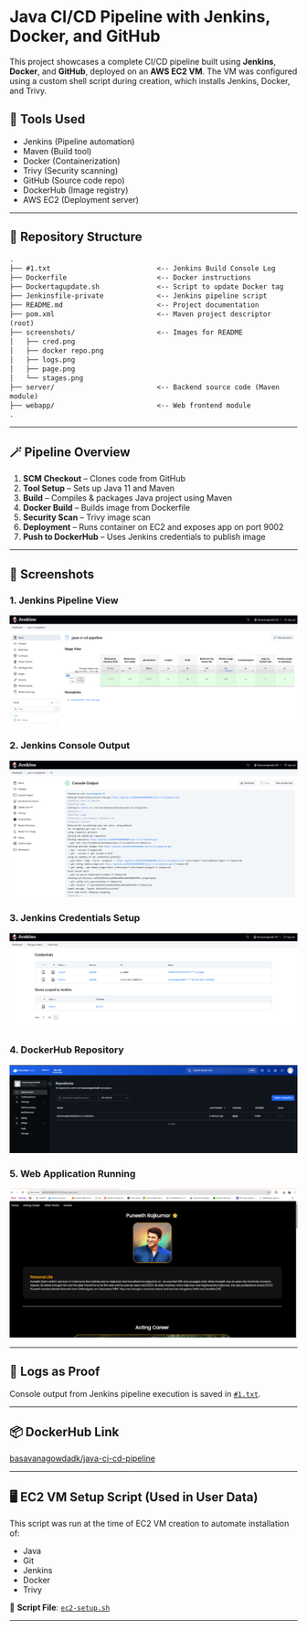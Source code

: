 # Java CI/CD Pipeline with Jenkins, Docker, and GitHub

This project showcases a complete CI/CD pipeline built using **Jenkins**, **Docker**, and **GitHub**, deployed on an **AWS EC2 VM**. The VM was configured using a custom shell script during creation, which installs Jenkins, Docker, and Trivy.

## 🧰 Tools Used
- Jenkins (Pipeline automation)
- Maven (Build tool)
- Docker (Containerization)
- Trivy (Security scanning)
- GitHub (Source code repo)
- DockerHub (Image registry)
- AWS EC2 (Deployment server)

---

## 📂 Repository Structure

```
.
├── #1.txt                          <-- Jenkins Build Console Log
├── Dockerfile                      <-- Docker instructions
├── Dockertagupdate.sh              <-- Script to update Docker tag
├── Jenkinsfile-private             <-- Jenkins pipeline script
├── README.md                       <-- Project documentation
├── pom.xml                         <-- Maven project descriptor (root)
├── screenshots/                    <-- Images for README
│   ├── cred.png
│   ├── docker repo.png
│   ├── logs.png
│   ├── page.png
│   └── stages.png
├── server/                         <-- Backend source code (Maven module)
├── webapp/                         <-- Web frontend module
.

```

---

## 🪄 Pipeline Overview

1. **SCM Checkout** – Clones code from GitHub
2. **Tool Setup** – Sets up Java 11 and Maven
3. **Build** – Compiles & packages Java project using Maven
4. **Docker Build** – Builds image from Dockerfile
5. **Security Scan** – Trivy image scan
6. **Deployment** – Runs container on EC2 and exposes app on port 9002
7. **Push to DockerHub** – Uses Jenkins credentials to publish image

---

## 📸 Screenshots

### 1. Jenkins Pipeline View
![Pipeline](./screenshots/stages.png)

### 2. Jenkins Console Output
![Console Logs](./screenshots/logs.png)

### 3. Jenkins Credentials Setup
![Credentials](./screenshots/cred.png)

### 4. DockerHub Repository
![DockerHub](./screenshots/docker.png)

### 5. Web Application Running
![Web App](./screenshots/page.png)

---

## 📜 Logs as Proof

Console output from Jenkins pipeline execution is saved in [`#1.txt`](https://github.com/BASAVANAGOWDADK/java-ci-cd-pipeline/#1.txt).

---

## 📦 DockerHub Link

[basavanagowdadk/java-ci-cd-pipeline](https://hub.docker.com/repository/docker/basavanagowdadk/java-ci-cd-pipeline/general)

---

## 🖥️ EC2 VM Setup Script (Used in User Data)

This script was run at the time of EC2 VM creation to automate installation of:
- Java
- Git
- Jenkins
- Docker
- Trivy

📄 **Script File**: [`ec2-setup.sh`](./ec2-setup.sh)

---
